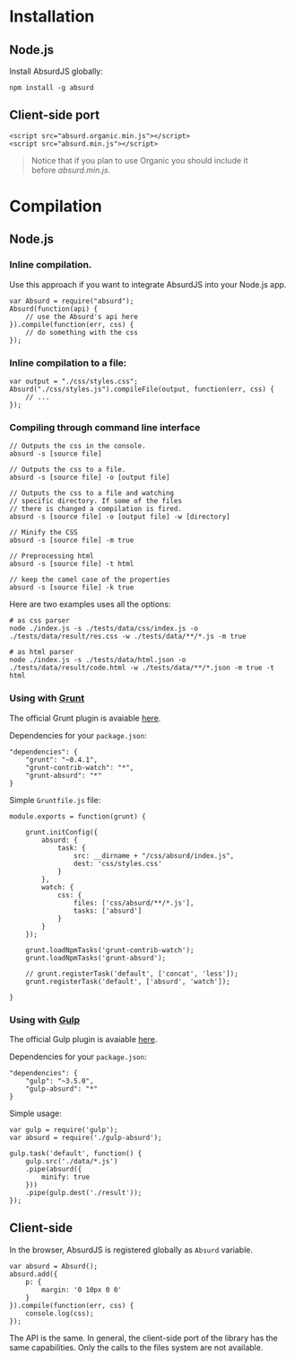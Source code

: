 # Installation

<social>

## Node.js

Install AbsurdJS globally:

	npm install -g absurd

## Client-side port

	<script src="absurd.organic.min.js"></script>
	<script src="absurd.min.js"></script>

> Notice that if you plan to use Organic you should include it<br />before *absurd.min.js*.

# Compilation

## Node.js

### Inline compilation.

Use this approach if you want to integrate AbsurdJS into your Node.js app.

	var Absurd = require("absurd");
	Absurd(function(api) {
	    // use the Absurd's api here
	}).compile(function(err, css) {
	    // do something with the css
	});

### Inline compilation to a file:

	var output = "./css/styles.css";
	Absurd("./css/styles.js").compileFile(output, function(err, css) {
	    // ...
	});

### Compiling through command line interface

	// Outputs the css in the console.
	absurd -s [source file] 

	// Outputs the css to a file.
	absurd -s [source file] -o [output file]

	// Outputs the css to a file and watching 
	// specific directory. If some of the files 
	// there is changed a compilation is fired.
	absurd -s [source file] -o [output file] -w [directory]

	// Minify the CSS
	absurd -s [source file] -m true

	// Preprocessing html
	absurd -s [source file] -t html

	// keep the camel case of the properties
	absurd -s [source file] -k true

Here are two examples uses all the options:

	# as css parser
	node ./index.js -s ./tests/data/css/index.js -o ./tests/data/result/res.css -w ./tests/data/**/*.js -m true

	# as html parser 
	node ./index.js -s ./tests/data/html.json -o ./tests/data/result/code.html -w ./tests/data/**/*.json -m true -t html

### Using with [Grunt](http://gruntjs.com/)

The official Grunt plugin is avaiable [here](https://github.com/krasimir/grunt-absurd).

Dependencies for your `package.json`:

	"dependencies": {
	    "grunt": "~0.4.1",
	    "grunt-contrib-watch": "*",
	    "grunt-absurd": "*"
	}

Simple `Gruntfile.js` file:

	module.exports = function(grunt) {

	    grunt.initConfig({
	        absurd: {
	            task: {
	                src: __dirname + "/css/absurd/index.js",
	                dest: 'css/styles.css'
	            }
	        },
	        watch: {
	            css: {
	                files: ['css/absurd/**/*.js'],
	                tasks: ['absurd']
	            }
	        }
	    });

	    grunt.loadNpmTasks('grunt-contrib-watch');
	    grunt.loadNpmTasks('grunt-absurd');

	    // grunt.registerTask('default', ['concat', 'less']);
	    grunt.registerTask('default', ['absurd', 'watch']);

	}

### Using with [Gulp](http://gulpjs.com/)

The official Gulp plugin is avaiable [here](https://github.com/krasimir/gulp-absurd).

Dependencies for your `package.json`:

	"dependencies": {
	    "gulp": "~3.5.0",
    	"gulp-absurd": "*"
	}

Simple usage:

	var gulp = require('gulp');
	var absurd = require('./gulp-absurd');

	gulp.task('default', function() {
	    gulp.src('./data/*.js')
	    .pipe(absurd({
	        minify: true
	    }))
	    .pipe(gulp.dest('./result'));
	});

## Client-side

In the browser, AbsurdJS is registered globally as `Absurd` variable.

	var absurd = Absurd();
	absurd.add({
		p: {
			margin: '0 10px 0 0'
		}
	}).compile(function(err, css) {
		console.log(css);
	});

The API is the same. In general, the client-side port of the library has the same capabilities. Only the calls to the files system are not available.